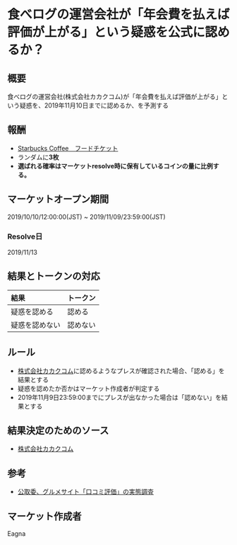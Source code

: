 # 食べログの運営会社が「年会費を払えば評価が上がる」という疑惑を公式に認めるか？

## 概要

食べログの運営会社(株式会社カカクコム)が「年会費を払えば評価が上がる」という疑惑を、2019年11月10日までに認めるか、を予測する

## 報酬

- [Starbucks Coffee　フードチケット](https://giftee.co/gifts/detail/1102/sku/1535)
- ランダムに**3枚**
- **選ばれる確率はマーケットresolve時に保有しているコインの量に比例する。**

## マーケットオープン期間

2019/10/10/12:00:00(JST) ~ 2019/11/09/23:59:00(JST)

### Resolve日

2019/11/13

## 結果とトークンの対応

| 結果 | トークン |
|:---|:---|
| 疑惑を認める | 認める |
| 疑惑を認めない | 認めない |

## ルール

- [株式会社カカクコム](https://corporate.kakaku.com/)に認めるようなプレスが確認された場合、「認める」を結果とする
- 疑惑を認めたか否かはマーケット作成者が判定する
- 2019年11月9日23:59:00までにプレスが出なかった場合は「認めない」を結果とする

## 結果決定のためのソース

- [株式会社カカクコム](https://corporate.kakaku.com/)

## 参考

- [公取委、グルメサイト「口コミ評価」の実態調査](https://www.nikkei.com/article/DGXMZO50812090Z01C19A0EA2000/)

## マーケット作成者

Eagna